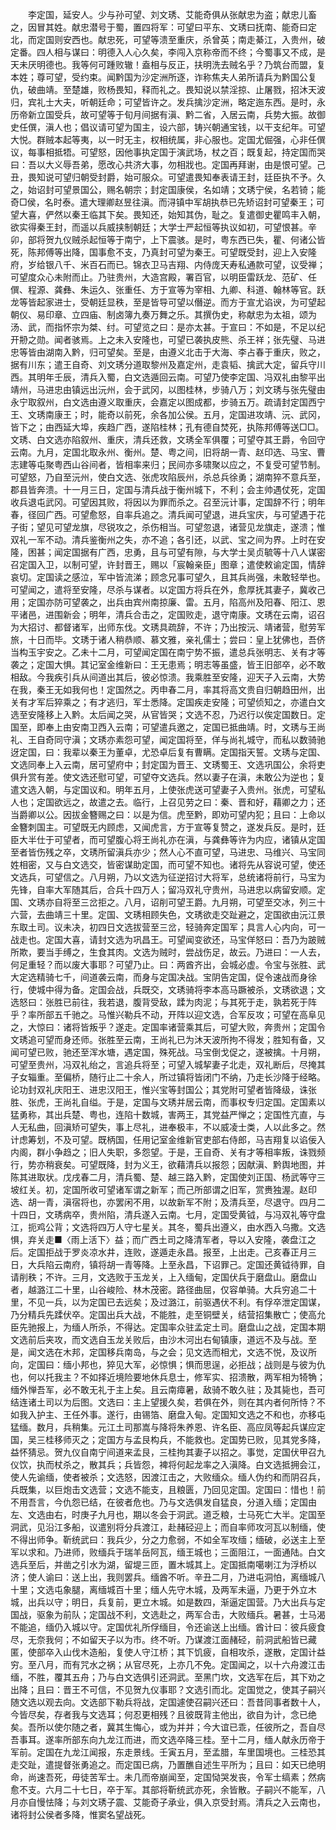 <!-- { "loadSidebar": true } -->
　　李定国，延安人。少与孙可望、刘文琇、艾能奇俱从张献忠为盗；献忠儿畜之，因冒其姓。献忠潜号于蜀，置四将军：可望曰平东、文琇曰抚南、能奇曰定北，而定国则安西也。献忠死，可望等溃至重庆，杀曾英；南走綦江，入贵州，破定番。四人相与谋曰：明德入人心久矣，李闯入京称帝而不终；今蜀事又不成，是天未厌明德也。我等何可踵败辙！盍相与反正，扶明洗去贼名乎？乃筑台而盟，复本姓；尊可望，受约束。闻黔国为沙定洲所逐，诈称焦夫人弟所请兵为黔国公复仇，破曲靖。至楚雄，败杨畏知，释而礼之。畏知说以禁淫掠、止屠戮，招沐天波归，宾礼士大夫，听朝廷命；可望皆许之。发兵擒沙定洲，略定迤东西。是时，永历帝新立国受兵，故可望等于旬月间据有滇、黔二省，入居云南，兵势大振。故御史任僎，滇人也；倡议请可望为国主，设六部，铸兴朝通宝钱，以干支纪年。可望大悦。群贼本起等夷，以一时无主，权相统属，非心服也。定国尤倔强，心非任僎议，每事相抵牾。可望怒，因他事执定国于演武场，杖之百；既复起，持定国而哭曰：吾以大义辱吾弟，愿改心共济大事，勿相戕也。定国再拜谢，由是恨可望。己丑，畏知说可望归朝受封爵，始可服众。可望遣畏知奉表请王封，廷臣执不予。久之，始诏封可望景国公，赐名朝宗；封定国康侯，名如靖；文琇宁侯，名若锜；能奇□侯，名时泰。遣大理卿赵昱往滇。而浔镇中军胡执恭已先矫诏封可望秦王；可望大喜，俨然以秦王临其下矣。畏知还，始知其伪，耻之。复遣御史瞿鸣丰入朝，欲实得秦王封，而遥以兵威挟制朝廷；大学士严起恒等执议如初，可望恨甚。辛卯，部将贺九仪贼杀起恒等于南宁，上下震骇。是时，粤东西已失，瞿、何诸公皆死，陈邦傅等出降，国事愈不支，乃真封可望为秦王。可望既受封，迎上入安隆府，岁给银八千、米百石而已。锦衣卫马吉翔、内侍庞天寿私通款可望，议受禅；可望度众心未附而止。乃驻贵州，大造宫殿，署百官，以明臣雷跃龙、范矿、任僎、程源、龚彝、朱运久、张重任、方于宣等为宰相、九卿、科道、翰林等官。跃龙等皆起家进士，受朝廷显秩，至是皆导可望以僭逆。而方于宣尤谄谀，为可望起朝仪、易印章、立四庙、制卤簿九奏万舞之乐。其撰伪史，称献忠为太祖，颂为汤、武，而指怀宗为桀、纣。可望览之曰：是亦太甚。于宣曰：不如是，不足以纪开刱之勋。闻者骇焉。上之未入安隆也，可望已袭执皮熊、杀王祥；张先璧、马进忠等皆由湖南入黔，归可望矣。至是，由遵义北击于大海、李占春于重庆，败之，据有川东；遣王自奇、刘文琇分道取黎州及嘉定州，走袁韬、擒武大定，留兵守川西。其明年壬辰，清兵入蜀，白文选遁回云南。可望乃使李定国、冯双礼由黎平出靖州，马进忠由镇远出沅州，会于武冈，以图桂林，步骑八万；刘文琇与张先璧由永宁取叙州，白文选由遵义取重庆，会嘉定以图成都，步骑五万。疏请封定国西宁王、文琇南康王；时，能奇以前死，余各加公侯。五月，定国进攻靖、沅、武冈，皆下之；由西延大埠，疾趋广西，遂陷桂林；孔有德自焚死，执陈邦傅等送□□。文琇、白文选亦陷叙州、重庆，清兵还救，文琇全军俱覆；可望夺其王爵，令回守云南。九月，定国北取永州、衡州。楚、粤之间，旧将胡一青、赵印选、马宝、曹志建等屯聚粤西山谷间者，皆相率来归；民间亦多啸聚以应之，不复受可望节制。可望怒，乃自至沅州，使白文选、张虎攻陷辰州，杀总兵徐勇；湖南猝不意兵至，郡县皆奔溃。十一月三日，定国与清兵战于衡州城下，不利；会主帅遇仗死，定国收兵退屯武冈。可望因其败，将因以为罪而杀之。召至沅计事，定国辞不行；明年春，径回广西。可望愈怒，自率兵追之。清兵闻可望退，进兵宝庆，与可望遇于花子街；望见可望龙旗，尽锐攻之，杀伤相当。可望忽退，诸营见龙旗走，遂溃；惟双礼一军不动。清兵鉴衡州之失，亦不追；各引还，以武、宝之间为界。上时在安隆，困甚；闻定国据有广西，忠勇，且与可望有隙，与大学士吴贞毓等十八人谋密召定国入卫，以制可望，许封晋王，赐以「宸翰亲臣」图章；遣使敕谕定国，情辞哀切。定国读之感泣，军中皆流涕；顾念兄事可望久，且其兵尚强，未敢轻举也。可望闻之，遣将至安隆，尽杀与谋者。以定国方将兵在外，愈厚抚其妻子，冀收己用；定国亦防可望袭之，出兵由宾州南掠廉、雷。五月，陷高州及阳春、阳江、恩平诸邑，进围新会；明年，清兵合击之，定国败走，退守南康。文琇在云南，诏召为大招讨、都督诸军，出师东伐。文琇具疏辞，不许；乃出按沅、靖诸营，慰劳军旅，十日而毕。文琇于诸人稍恭顺、慕文雅，亲礼儒士；尝曰：皇上犹佛也，吾侪当构玉宇安之。乙未十二月，可望闻定国在南宁势不振，遣总兵张明志、关有才等袭之；定国大惧。其记室金维新曰：王无患焉；明志等虽盛，皆王旧部卒，必不敢相敌。今我疾引兵从间道出其后，彼必惊溃。我乘胜至安隆，迎天子入云南，大势在我，秦王无如我何也！定国然之。丙申春二月，率其将高文贵自归朝趋田州，出关有才军后猝乘之；有才逃归，军士悉降。定国疾走安隆；可望侦知之，亦遣白文选至安隆移上入黔。太后闻之哭，从官皆哭；文选不忍，乃迟行以俟定国数日。定国至，即奉上由安南卫西入云南；可望遣兵邀之，定国已抵曲靖。时，文琇与王尚礼、王自奇同守滇；文琇亦素怨可望，闻定国将至，佯与尚礼城守，而私以数骑驰迓定国，曰：我辈以秦王为董卓，尤恐卓后复有曹瞒。定国指天誓。文琇与定国、文选同奉上入云南，居可望府中；封定国为晋王、文琇蜀王、文选巩国公，余将吏俱升赏有差。使文选还慰可望，可望夺文选兵。然以妻子在滇，未敢公为逆也；复遣文选入朝，与定国议和。明年五月，上使张虎送可望妻子入贵州。张虎，可望私人也；定国欲远之，故遣之去。临行，上召见劳之曰：秦、晋和好，藉卿之力；还当爵卿以公。因拔金簪赐之曰：以是为信。虎至黔，即劝可望内犯；且曰：上命以金簪刺国主。可望既无内顾虑，又闻虎言，方于宣等复赞之，遂发兵反。是时，廷臣大半仕于可望者，而可望腹心将王尚礼亦在滇，与龚彝等许为内应，诸镇从定国至者皆伤残之卒，文琇所留滇兵亦少；然人心不直可望，马进忠、马维兴、马宝同姓相密，又与白文选交，皆密谋助定国，而可望不知也。诸将先从容说可望，使还文选兵，可望信之。八月朔，乃以文选为征逆招讨大将军，总统诸将前行，马宝为先锋，自率大军随其后，合兵十四万人；留冯双礼守贵州，马进忠以病留安顺。定国、文琇亦自将至三岔拒之。八月，诏削可望王爵。九月朔，可望至交冰，列三十六营，去曲靖三十里。定国、文琇相顾失色，文琇欲走交趾避之，定国欲由沅江景东取土司。议未决，初四日文选拔营至三岔，轻骑奔定国军；具言人心内向，可一战走也。定国大喜，请封文选为巩昌王。可望闻变欲还，马宝佯怒曰：吾乃为跛贼所欺，要当手缚之，生食其肉。文选为贼时，尝战伤足，故云。乃进曰：一人去，何足重轻？而以废大事耶？可望乃止。曰：两酋齐出，会城必虚。令宝与张胜、武大定选精骑七千，间道袭云南，而身与定国决战。宝阴告定国，促令速战而身徐行，使城中得为备。定国会战，兵既交，文琇骑将李本高马蹶被杀，文琇欲退；文选怒曰：张胜已前往，我若退，腹背受敌，蹂为肉泥；与其死于走，孰若死于阵乎？率所部五千驰之。马惟兴勒兵不动，开阵以迎文选，合军反攻；可望在高阜见之，大惊曰：诸将皆叛乎？遂走。定国率诸营乘其后，可望大败，奔贵州；定国令文琇追可望而身还师。张胜至云南，王尚礼已为沐天波所拘不得发；胜知有备，又闻可望已败，驰还至浑水塘，遇定国，殊死战。马宝倒戈促之，遂被擒。十月朔，可望至贵州，冯双礼绐之，言追兵将至；可望入城挈妻子北走，双礼断后，尽掩其子女辎重。至偏桥，随行止二十余人，所过镇将皆闭门不纳，乃走长沙降于经略。论功封双礼庆阳王、进忠汉阳王，惟兴宝等封国公；其党附可望者皆降级，诛张胜、张虎，王尚礼自缢。于是，定国与文琇并居云南，而事权专归定国。定国素以猛勇称，其出兵楚、粤也，连陷十数城，害两王，其党益严惮之；定国性亢直，与人无私曲，回滇矫可望失，事上尽礼，进奉极丰，不以威凌士类，人以此多之。然计虑筹划，不及可望。既柄国，任用记室金维新官吏部右侍郎，马吉翔复以谄佞入内阁，群小争趋之；旧人失职，多怨望。于是，王自奇、关有才等相率叛，诛戮频行，势亦稍衰矣。可望既降，封为义王，欲藉清兵以报怨；因献滇、黔舆地图，并陈其进取状。戊戌春二月，清兵蜀、楚、越三路入黔，定国使刘正国、杨武等守三坡红关。初，定国所收可望诸军谓之新军；而己所部谓之旧军，赏赉独渥。赵印选、胡一青，滇宿将也，亦罢闲不用，以故新军不附；及清兵至，尽退守。四月二十四日，文琇病卒，贵州陷，清兵遂入云南。七月，定国受黄钺，与冯双礼等守盘江，扼鸡公背；文选将四万人守七星关。其冬，蜀兵出遵义，由水西入乌撒。文选惧，弃关走■〈雨上活下〉益；而广西土司之降清军者，导以入安隆，袭盘江之后。定国拒战于罗炎凉水井，连败，遂遁走永昌。报至，上出走。己亥春正月三日，大兵陷云南府，镇将胡一青等降。上至永昌，下诏罪己。定国还黄钺待罪，自请削秩；不许。三月，文选败于玉龙关，上入缅甸，定国伏兵于磨盘山。磨盘山者，越潞江二十里，山谷峻险、林木茂密。路径曲屈，仅容单骑。大兵穷追二十里，不见一兵，以为定国已去远矣；及过潞江，前驱遇伏不利。有俘卒泄定国谋，乃分精兵先蹂伏卒。定国出兵大战，不能胜，走至铜壁关，结营招集散亡；使高允臣先驰报上，为缅人所杀，不得达。定国率众驻孟定土司。磨盘山之战，定国本期文选前后夹攻，而文选自玉龙关败后，由沙木河出右甸镇康，道远不及与战。至是，闻文选在木邦，定国移兵南岛，与之会；见文选而相尤，文选不悦，及议所向，定国曰：缅小邦也，猝见大军，必惊惧；惧而思逞，必拒战；战则是与彼为仇也，何以托我主？不如择近境险要地休兵息士，修军实、招溃散，两军相为犄觕；缅外惮吾军，必不敢无礼于主上矣。且云南瘴暑，敌骑不敢久驻；及其毙也，吾可结连诸土司以为后图。文选曰：主上望援久矣，若俱在外，则在其内者何所恃？不如我入护主、王任外事。遂行，由锡箔、磨盘入甸。定国知文选之不和也，亦移屯猛缅。数月，兵稍集。元江土司那嵩与降将朱养恩、许名臣、高应凤等起兵谋应定国，吴三桂移师灭之；定国方与孟艮构兵，不能救也。定国势已败，见其党多降，益怀猜忌。贺九仪自南宁间道来孟艮，三桂拘其妻子以招之。事觉，定国伏甲召九仪饮，执而杖杀之，散其兵；兵皆怨，裨将何起龙率之入滇降。白文选抵拥会江，使人先谕缅，使者被杀；文选怒，因渡江击之，大败缅众。缅人伪约和而阴召兵，兵既集，以巨炮击文选营；文选不能支，且粮匮，乃回见定国。定国曰：惜也！前不用吾言，今仇怨已结，在彼者危也。乃与文选俱发自猛良，分道入缅；定国由左、文选由右，时庚子九月也，期以冬会于洞武。道乏粮，士马死亡大半。定国至洞武，见沿江多船，议遣别将分兵渡江，赴赭硁迎上；而自率师攻河瓦以制缅，使不得出师争。靳统武曰：我兵少，分之力愈弱，不如全军攻缅；缅破，必送主上至军以求和。乃进师，败缅兵于瑞羊岳阿瓦，缅王城也；三面阻江，一面通陆。白文选兵至后，并凿之引水为湖，留堤三匝，置木城其上。定国抵南噶喇江为浮桥以济；使人谕曰：送上出，我则罢兵。缅酋不听。辛丑二月，乃进屯洞怕，离缅城八十里；文选屯象腿，离缅城百十里；缅人先守木城，及两军未逼，乃更于外立木城，出兵以守；明日，兵复前，更立木城。如是数四，渐逼定国营。乃大出兵与定国战，驱象为前队；定国战不利，文选赴之，两军合击，大败缅兵。暑甚，士马渴不能追，缅仍入城以守。定国优礼所俘缅目，令还谕送上出缅。酋计曰：彼兵疲食尽，无奈我何；不如留天子以为市。终不听。乃谋渡江面赭硁，前洞武船皆已藏匿，使部卒入山伐木造船，复使人守江桥；其下饥疲，自相攻杀，遂散，定国计益穷。至八月，而有咒水之祸；从官尽死，上亦几不免。定国闻之，以十六舟渡江击缅，不胜，覆其五舟；乃与白文选俱引还洞武。至黑门坎，文选军在后，其下劝之出降；且曰：晋王不可信，不见贺九仪事耶？文选引而北。定国觉之，使其子嗣兴随文选以观去向。文选部下勒兵将战，定国遽使召嗣兴还曰：吾昔同事者数十人，今皆尽矣，存者我与文选耳；何忍更相残？且彼既背主他出，欲自为计，念已绝矣。吾所以使尔随之者，冀其生悔心，或为并并；今大谊已乖，任彼所之，吾自尽吾事耳。遂率所部东向九龙江而进，而文选卒降三桂。至十二月，缅人献永历帝于军前。定国在九龙江闻报，东走景线。壬寅五月，至孟腊，车里国境也。三桂恐其走交趾，遣提督张勇追之。而定国已病，乃置醮自述生平所为；且曰：如天已绝明命，尚速吾死，毋徒苦军士。未几而帝崩闻至，定国恸哭发丧，令军士缟素；然病愈不支。六月二十七日，卒于军。其部将靳统武亦死，余皆散。子嗣兴不能军，八月亦自慢怯降；与刘文琇子震、艾能奇子承业，俱入京受封焉。清兵之入云南也，诸将封公侯者多降，惟窦名望战死。
